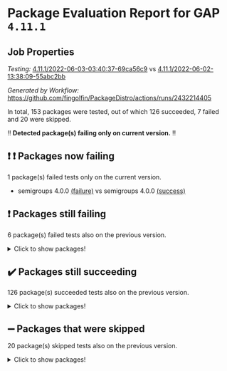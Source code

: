 # Package Evaluation Report for GAP `4.11.1`

## Job Properties

*Testing:* [4.11.1/2022-06-03-03:40:37-69ca56c9](https://github.com/fingolfin/PackageDistro/blob/data/reports/4.11.1/2022-06-03-03:40:37-69ca56c9) vs [4.11.1/2022-06-02-13:38:09-55abc2bb](https://github.com/fingolfin/PackageDistro/blob/data/reports/4.11.1/2022-06-02-13:38:09-55abc2bb)

*Generated by Workflow:* https://github.com/fingolfin/PackageDistro/actions/runs/2432214405

In total, 153 packages were tested, out of which 126 succeeded, 7 failed and 20 were skipped.

:bangbang: **Detected package(s) failing only on current version.** :bangbang:

## :exclamation: :exclamation: Packages now failing

1 package(s) failed tests only on the current version.
- semigroups 4.0.0 [(failure)](https://github.com/fingolfin/PackageDistro/runs/6719691017?check_suite_focus=true) vs semigroups 4.0.0 [(success)](https://github.com/fingolfin/PackageDistro/runs/6708906380?check_suite_focus=true)

## :exclamation: Packages still failing

6 package(s) failed tests also on the previous version.
<details><summary>Click to show packages!</summary>

- fining 1.4.1 [(failure)](https://github.com/fingolfin/PackageDistro/runs/6719688229?check_suite_focus=true)
- francy 1.2.4 [(failure)](https://github.com/fingolfin/PackageDistro/runs/6719688472?check_suite_focus=true)
- hap 1.39 [(failure)](https://github.com/fingolfin/PackageDistro/runs/6719688876?check_suite_focus=true)
- normalizinterface 1.3.2 [(failure)](https://github.com/fingolfin/PackageDistro/runs/6719690076?check_suite_focus=true)
- packagemanager 1.2 [(failure)](https://github.com/fingolfin/PackageDistro/runs/6719690243?check_suite_focus=true)
- recog 1.3.2 [(failure)](https://github.com/fingolfin/PackageDistro/runs/6719690719?check_suite_focus=true)
</details>

## :heavy_check_mark: Packages still succeeding

126 package(s) succeeded tests also on the previous version.
<details><summary>Click to show packages!</summary>

- ace 5.4 [(success)](https://github.com/fingolfin/PackageDistro/runs/6719686787?check_suite_focus=true)
- aclib 1.3.2 [(success)](https://github.com/fingolfin/PackageDistro/runs/6719686818?check_suite_focus=true)
- agt 0.2 [(success)](https://github.com/fingolfin/PackageDistro/runs/6719686839?check_suite_focus=true)
- alnuth 3.2.1 [(success)](https://github.com/fingolfin/PackageDistro/runs/6719686863?check_suite_focus=true)
- anupq 3.2.6 [(success)](https://github.com/fingolfin/PackageDistro/runs/6719686888?check_suite_focus=true)
- atlasrep 2.1.2 [(success)](https://github.com/fingolfin/PackageDistro/runs/6719686928?check_suite_focus=true)
- autodoc 2022.03.10 [(success)](https://github.com/fingolfin/PackageDistro/runs/6719686964?check_suite_focus=true)
- automata 1.15 [(success)](https://github.com/fingolfin/PackageDistro/runs/6719686992?check_suite_focus=true)
- automgrp 1.3.2 [(success)](https://github.com/fingolfin/PackageDistro/runs/6719687026?check_suite_focus=true)
- autpgrp 1.10.2 [(success)](https://github.com/fingolfin/PackageDistro/runs/6719687048?check_suite_focus=true)
- cap 2022.05-09 [(success)](https://github.com/fingolfin/PackageDistro/runs/6719687073?check_suite_focus=true)
- caratinterface 2.3.3 [(success)](https://github.com/fingolfin/PackageDistro/runs/6719687126?check_suite_focus=true)
- cddinterface 2020.06.24 [(success)](https://github.com/fingolfin/PackageDistro/runs/6719687168?check_suite_focus=true)
- circle 1.6.5 [(success)](https://github.com/fingolfin/PackageDistro/runs/6719687211?check_suite_focus=true)
- classicpres 1.22 [(success)](https://github.com/fingolfin/PackageDistro/runs/6719687250?check_suite_focus=true)
- cohomolo 1.6.10 [(success)](https://github.com/fingolfin/PackageDistro/runs/6719687282?check_suite_focus=true)
- congruence 1.2.4 [(success)](https://github.com/fingolfin/PackageDistro/runs/6719687325?check_suite_focus=true)
- corelg 1.56 [(success)](https://github.com/fingolfin/PackageDistro/runs/6719687369?check_suite_focus=true)
- crime 1.6 [(success)](https://github.com/fingolfin/PackageDistro/runs/6719687413?check_suite_focus=true)
- crisp 1.4.5 [(success)](https://github.com/fingolfin/PackageDistro/runs/6719687454?check_suite_focus=true)
- crypting 0.10 [(success)](https://github.com/fingolfin/PackageDistro/runs/6719687503?check_suite_focus=true)
- cryst 4.1.24 [(success)](https://github.com/fingolfin/PackageDistro/runs/6719687541?check_suite_focus=true)
- crystcat 1.1.9 [(success)](https://github.com/fingolfin/PackageDistro/runs/6719687585?check_suite_focus=true)
- ctbllib 1.3.4 [(success)](https://github.com/fingolfin/PackageDistro/runs/6719687632?check_suite_focus=true)
- cubefree 1.19 [(success)](https://github.com/fingolfin/PackageDistro/runs/6719687673?check_suite_focus=true)
- curlinterface 2.2.2 [(success)](https://github.com/fingolfin/PackageDistro/runs/6719687712?check_suite_focus=true)
- cvec 2.7.5 [(success)](https://github.com/fingolfin/PackageDistro/runs/6719687766?check_suite_focus=true)
- datastructures 0.2.7 [(success)](https://github.com/fingolfin/PackageDistro/runs/6719687805?check_suite_focus=true)
- deepthought 1.0.5 [(success)](https://github.com/fingolfin/PackageDistro/runs/6719687864?check_suite_focus=true)
- design 1.7 [(success)](https://github.com/fingolfin/PackageDistro/runs/6719687908?check_suite_focus=true)
- difsets 2.3.1 [(success)](https://github.com/fingolfin/PackageDistro/runs/6719687943?check_suite_focus=true)
- digraphs 1.5.3 [(success)](https://github.com/fingolfin/PackageDistro/runs/6719687989?check_suite_focus=true)
- edim 1.3.5 [(success)](https://github.com/fingolfin/PackageDistro/runs/6719688030?check_suite_focus=true)
- example 4.3.1 [(success)](https://github.com/fingolfin/PackageDistro/runs/6719688063?check_suite_focus=true)
- factint 1.6.3 [(success)](https://github.com/fingolfin/PackageDistro/runs/6719688099?check_suite_focus=true)
- ferret 1.0.7 [(success)](https://github.com/fingolfin/PackageDistro/runs/6719688155?check_suite_focus=true)
- fga 1.4.0 [(success)](https://github.com/fingolfin/PackageDistro/runs/6719688191?check_suite_focus=true)
- float 1.0.3 [(success)](https://github.com/fingolfin/PackageDistro/runs/6719688266?check_suite_focus=true)
- format 1.4.3 [(success)](https://github.com/fingolfin/PackageDistro/runs/6719688318?check_suite_focus=true)
- forms 1.2.7 [(success)](https://github.com/fingolfin/PackageDistro/runs/6719688345?check_suite_focus=true)
- fplsa 1.2.5 [(success)](https://github.com/fingolfin/PackageDistro/runs/6719688380?check_suite_focus=true)
- fr 2.4.8 [(success)](https://github.com/fingolfin/PackageDistro/runs/6719688428?check_suite_focus=true)
- fwtree 1.3 [(success)](https://github.com/fingolfin/PackageDistro/runs/6719688518?check_suite_focus=true)
- gbnp 1.0.5 [(success)](https://github.com/fingolfin/PackageDistro/runs/6719688550?check_suite_focus=true)
- generalizedmorphismsforcap 2022.05-01 [(success)](https://github.com/fingolfin/PackageDistro/runs/6719688588?check_suite_focus=true)
- genss 1.6.6 [(success)](https://github.com/fingolfin/PackageDistro/runs/6719688636?check_suite_focus=true)
- gradedringforhomalg 2022.03-01 [(success)](https://github.com/fingolfin/PackageDistro/runs/6719688683?check_suite_focus=true)
- grape 4.8.5 [(success)](https://github.com/fingolfin/PackageDistro/runs/6719688713?check_suite_focus=true)
- groupoids 1.69 [(success)](https://github.com/fingolfin/PackageDistro/runs/6719688751?check_suite_focus=true)
- grpconst 2.6.2 [(success)](https://github.com/fingolfin/PackageDistro/runs/6719688787?check_suite_focus=true)
- guarana 0.96.3 [(success)](https://github.com/fingolfin/PackageDistro/runs/6719688820?check_suite_focus=true)
- guava 3.16 [(success)](https://github.com/fingolfin/PackageDistro/runs/6719688849?check_suite_focus=true)
- hapcryst 0.1.14 [(success)](https://github.com/fingolfin/PackageDistro/runs/6719688907?check_suite_focus=true)
- hecke 1.5.3 [(success)](https://github.com/fingolfin/PackageDistro/runs/6719688930?check_suite_focus=true)
- help 3.5 [(success)](https://github.com/fingolfin/PackageDistro/runs/6719688968?check_suite_focus=true)
- idrel 2.43 [(success)](https://github.com/fingolfin/PackageDistro/runs/6719688991?check_suite_focus=true)
- images 1.3.1 [(success)](https://github.com/fingolfin/PackageDistro/runs/6719689024?check_suite_focus=true)
- intpic 0.2.4 [(success)](https://github.com/fingolfin/PackageDistro/runs/6719689053?check_suite_focus=true)
- io 4.7.2 [(success)](https://github.com/fingolfin/PackageDistro/runs/6719689089?check_suite_focus=true)
- irredsol 1.4.3 [(success)](https://github.com/fingolfin/PackageDistro/runs/6719689115?check_suite_focus=true)
- json 2.1.0 [(success)](https://github.com/fingolfin/PackageDistro/runs/6719689137?check_suite_focus=true)
- jupyterkernel 1.4.1 [(success)](https://github.com/fingolfin/PackageDistro/runs/6719689184?check_suite_focus=true)
- jupyterviz 1.5.1 [(success)](https://github.com/fingolfin/PackageDistro/runs/6719689215?check_suite_focus=true)
- kan 1.34 [(success)](https://github.com/fingolfin/PackageDistro/runs/6719689255?check_suite_focus=true)
- kbmag 1.5.9 [(success)](https://github.com/fingolfin/PackageDistro/runs/6719689293?check_suite_focus=true)
- laguna 3.9.5 [(success)](https://github.com/fingolfin/PackageDistro/runs/6719689359?check_suite_focus=true)
- liealgdb 2.2.1 [(success)](https://github.com/fingolfin/PackageDistro/runs/6719689400?check_suite_focus=true)
- liepring 2.6 [(success)](https://github.com/fingolfin/PackageDistro/runs/6719689475?check_suite_focus=true)
- liering 2.4.2 [(success)](https://github.com/fingolfin/PackageDistro/runs/6719689513?check_suite_focus=true)
- linearalgebraforcap 2022.05-04 [(success)](https://github.com/fingolfin/PackageDistro/runs/6719689554?check_suite_focus=true)
- loops 3.4.1 [(success)](https://github.com/fingolfin/PackageDistro/runs/6719689605?check_suite_focus=true)
- lpres 1.0.3 [(success)](https://github.com/fingolfin/PackageDistro/runs/6719689643?check_suite_focus=true)
- majoranaalgebras 1.4 [(success)](https://github.com/fingolfin/PackageDistro/runs/6719689691?check_suite_focus=true)
- mapclass 1.4.5 [(success)](https://github.com/fingolfin/PackageDistro/runs/6719689736?check_suite_focus=true)
- matgrp 0.64 [(success)](https://github.com/fingolfin/PackageDistro/runs/6719689781?check_suite_focus=true)
- modisom 2.5.2 [(success)](https://github.com/fingolfin/PackageDistro/runs/6719689802?check_suite_focus=true)
- modulepresentationsforcap 2022.05-03 [(success)](https://github.com/fingolfin/PackageDistro/runs/6719689833?check_suite_focus=true)
- monoidalcategories 2022.05-06 [(success)](https://github.com/fingolfin/PackageDistro/runs/6719689862?check_suite_focus=true)
- nconvex 2020.11-04 [(success)](https://github.com/fingolfin/PackageDistro/runs/6719689897?check_suite_focus=true)
- nilmat 1.4.1 [(success)](https://github.com/fingolfin/PackageDistro/runs/6719689931?check_suite_focus=true)
- nock 1.5 [(success)](https://github.com/fingolfin/PackageDistro/runs/6719689977?check_suite_focus=true)
- nq 2.5.8 [(success)](https://github.com/fingolfin/PackageDistro/runs/6719690107?check_suite_focus=true)
- numericalsgps 1.3.0 [(success)](https://github.com/fingolfin/PackageDistro/runs/6719690137?check_suite_focus=true)
- openmath 11.5.1 [(success)](https://github.com/fingolfin/PackageDistro/runs/6719690187?check_suite_focus=true)
- orb 4.8.4 [(success)](https://github.com/fingolfin/PackageDistro/runs/6719690208?check_suite_focus=true)
- patternclass 2.4.2 [(success)](https://github.com/fingolfin/PackageDistro/runs/6719690270?check_suite_focus=true)
- permut 2.0.4 [(success)](https://github.com/fingolfin/PackageDistro/runs/6719690321?check_suite_focus=true)
- polenta 1.3.10 [(success)](https://github.com/fingolfin/PackageDistro/runs/6719690349?check_suite_focus=true)
- polymaking 0.8.6 [(success)](https://github.com/fingolfin/PackageDistro/runs/6719690385?check_suite_focus=true)
- primgrp 3.4.2 [(success)](https://github.com/fingolfin/PackageDistro/runs/6719690430?check_suite_focus=true)
- profiling 2.5.0 [(success)](https://github.com/fingolfin/PackageDistro/runs/6719690489?check_suite_focus=true)
- qpa 1.33 [(success)](https://github.com/fingolfin/PackageDistro/runs/6719690521?check_suite_focus=true)
- quagroup 1.8.3 [(success)](https://github.com/fingolfin/PackageDistro/runs/6719690561?check_suite_focus=true)
- radiroot 2.9 [(success)](https://github.com/fingolfin/PackageDistro/runs/6719690603?check_suite_focus=true)
- rcwa 4.6.4 [(success)](https://github.com/fingolfin/PackageDistro/runs/6719690648?check_suite_focus=true)
- rds 1.8 [(success)](https://github.com/fingolfin/PackageDistro/runs/6719690683?check_suite_focus=true)
- repndecomp 1.2.1 [(success)](https://github.com/fingolfin/PackageDistro/runs/6719690800?check_suite_focus=true)
- repsn 3.1.0 [(success)](https://github.com/fingolfin/PackageDistro/runs/6719690863?check_suite_focus=true)
- resclasses 4.7.2 [(success)](https://github.com/fingolfin/PackageDistro/runs/6719690909?check_suite_focus=true)
- scscp 2.3.1 [(success)](https://github.com/fingolfin/PackageDistro/runs/6719690966?check_suite_focus=true)
- sglppow 2.2 [(success)](https://github.com/fingolfin/PackageDistro/runs/6719691062?check_suite_focus=true)
- sgpviz 0.999.5 [(success)](https://github.com/fingolfin/PackageDistro/runs/6719691107?check_suite_focus=true)
- simpcomp 2.1.14 [(success)](https://github.com/fingolfin/PackageDistro/runs/6719691141?check_suite_focus=true)
- singular 2020.12.18 [(success)](https://github.com/fingolfin/PackageDistro/runs/6719691177?check_suite_focus=true)
- sla 1.5.3 [(success)](https://github.com/fingolfin/PackageDistro/runs/6719691223?check_suite_focus=true)
- smallgrp 1.5 [(success)](https://github.com/fingolfin/PackageDistro/runs/6719691275?check_suite_focus=true)
- smallsemi 0.6.13 [(success)](https://github.com/fingolfin/PackageDistro/runs/6719691311?check_suite_focus=true)
- sonata 2.9.4 [(success)](https://github.com/fingolfin/PackageDistro/runs/6719691376?check_suite_focus=true)
- sophus 1.25 [(success)](https://github.com/fingolfin/PackageDistro/runs/6719691405?check_suite_focus=true)
- spinsym 1.5.2 [(success)](https://github.com/fingolfin/PackageDistro/runs/6719691445?check_suite_focus=true)
- symbcompcc 1.3.2 [(success)](https://github.com/fingolfin/PackageDistro/runs/6719691501?check_suite_focus=true)
- thelma 1.3 [(success)](https://github.com/fingolfin/PackageDistro/runs/6719691577?check_suite_focus=true)
- tomlib 1.2.9 [(success)](https://github.com/fingolfin/PackageDistro/runs/6719691634?check_suite_focus=true)
- toric 1.9.5 [(success)](https://github.com/fingolfin/PackageDistro/runs/6719691677?check_suite_focus=true)
- transgrp 3.6.2 [(success)](https://github.com/fingolfin/PackageDistro/runs/6719691724?check_suite_focus=true)
- ugaly 4.0.2 [(success)](https://github.com/fingolfin/PackageDistro/runs/6719691795?check_suite_focus=true)
- unipot 1.5 [(success)](https://github.com/fingolfin/PackageDistro/runs/6719691843?check_suite_focus=true)
- unitlib 4.1.0 [(success)](https://github.com/fingolfin/PackageDistro/runs/6719691936?check_suite_focus=true)
- utils 0.72 [(success)](https://github.com/fingolfin/PackageDistro/runs/6719691990?check_suite_focus=true)
- uuid 0.7 [(success)](https://github.com/fingolfin/PackageDistro/runs/6719692024?check_suite_focus=true)
- walrus 0.9991 [(success)](https://github.com/fingolfin/PackageDistro/runs/6719692068?check_suite_focus=true)
- wedderga 4.10.2 [(success)](https://github.com/fingolfin/PackageDistro/runs/6719692117?check_suite_focus=true)
- xmod 2.88 [(success)](https://github.com/fingolfin/PackageDistro/runs/6719692168?check_suite_focus=true)
- xmodalg 1.22 [(success)](https://github.com/fingolfin/PackageDistro/runs/6719692202?check_suite_focus=true)
- yangbaxter 0.10.0 [(success)](https://github.com/fingolfin/PackageDistro/runs/6719692235?check_suite_focus=true)
- zeromqinterface 0.13 [(success)](https://github.com/fingolfin/PackageDistro/runs/6719692274?check_suite_focus=true)
</details>

## :heavy_minus_sign: Packages that were skipped

20 package(s) skipped tests also on the previous version.
<details><summary>Click to show packages!</summary>

- 4ti2interface 2022.03-01 [(skipped)](https://github.com/fingolfin/PackageDistro/runs/6719633308?check_suite_focus=true)
- browse 1.8.14 [(skipped)](https://github.com/fingolfin/PackageDistro/runs/6719633308?check_suite_focus=true)
- examplesforhomalg 2022.03-01 [(skipped)](https://github.com/fingolfin/PackageDistro/runs/6719633308?check_suite_focus=true)
- gapdoc 1.6.5 [(skipped)](https://github.com/fingolfin/PackageDistro/runs/6719633308?check_suite_focus=true)
- gauss 2022.03-01 [(skipped)](https://github.com/fingolfin/PackageDistro/runs/6719633308?check_suite_focus=true)
- gaussforhomalg 2022.03-01 [(skipped)](https://github.com/fingolfin/PackageDistro/runs/6719633308?check_suite_focus=true)
- gradedmodules 2022.03-01 [(skipped)](https://github.com/fingolfin/PackageDistro/runs/6719633308?check_suite_focus=true)
- homalg 2022.03-01 [(skipped)](https://github.com/fingolfin/PackageDistro/runs/6719633308?check_suite_focus=true)
- homalgtocas 2022.03-01 [(skipped)](https://github.com/fingolfin/PackageDistro/runs/6719633308?check_suite_focus=true)
- io_forhomalg 2022.03-01 [(skipped)](https://github.com/fingolfin/PackageDistro/runs/6719633308?check_suite_focus=true)
- itc 1.5.1 [(skipped)](https://github.com/fingolfin/PackageDistro/runs/6719633308?check_suite_focus=true)
- localizeringforhomalg 2022.03-01 [(skipped)](https://github.com/fingolfin/PackageDistro/runs/6719633308?check_suite_focus=true)
- matricesforhomalg 2022.04-01 [(skipped)](https://github.com/fingolfin/PackageDistro/runs/6719633308?check_suite_focus=true)
- modules 2022.03-01 [(skipped)](https://github.com/fingolfin/PackageDistro/runs/6719633308?check_suite_focus=true)
- polycyclic 2.16 [(skipped)](https://github.com/fingolfin/PackageDistro/runs/6719633308?check_suite_focus=true)
- ringsforhomalg 2022.04-01 [(skipped)](https://github.com/fingolfin/PackageDistro/runs/6719633308?check_suite_focus=true)
- sco 2022.03-01 [(skipped)](https://github.com/fingolfin/PackageDistro/runs/6719633308?check_suite_focus=true)
- toolsforhomalg 2022.05-01 [(skipped)](https://github.com/fingolfin/PackageDistro/runs/6719633308?check_suite_focus=true)
- toricvarieties 2022.03.23 [(skipped)](https://github.com/fingolfin/PackageDistro/runs/6719633308?check_suite_focus=true)
- xgap 4.31 [(skipped)](https://github.com/fingolfin/PackageDistro/runs/6719633308?check_suite_focus=true)
</details>

